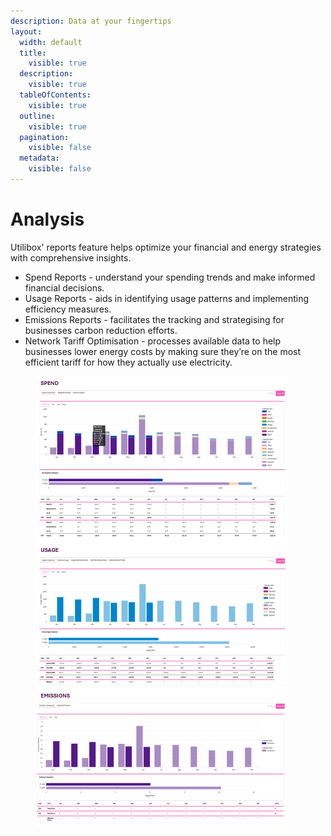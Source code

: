 ```yaml
---
description: Data at your fingertips
layout:
  width: default
  title:
    visible: true
  description:
    visible: true
  tableOfContents:
    visible: true
  outline:
    visible: true
  pagination:
    visible: false
  metadata:
    visible: false
---
```


# Analysis

Utilibox' reports feature helps optimize your financial and energy strategies with comprehensive insights.

* Spend Reports - understand your spending trends and make informed financial decisions.
* Usage Reports - aids in identifying usage patterns and implementing efficiency measures.
* Emissions Reports - facilitates the tracking and strategising for businesses carbon reduction efforts.
* Network Tariff Optimisation - processes available data to help businesses lower energy costs by making sure they’re on the most efficient tariff for how they actually use electricity.

<div align="left"><figure><img src="../../.gitbook/assets/Reports.png" alt=""><figcaption></figcaption></figure></div>
